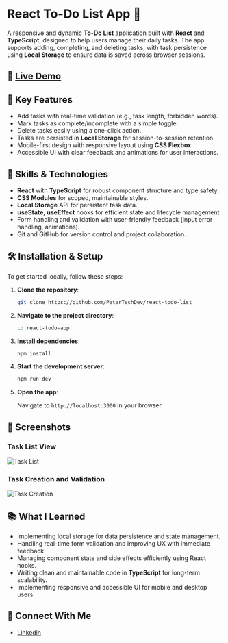 # React To-Do List App 📝

A responsive and dynamic **To-Do List** application built with **React** and **TypeScript**, designed to help users manage their daily tasks. The app supports adding, completing, and deleting tasks, with task persistence using **Local Storage** to ensure data is saved across browser sessions.

## 🚀 <a href="https://petertechdev.github.io/react-todo-list/" target="_blank">Live Demo</a>

## 📜 Key Features

- Add tasks with real-time validation (e.g., task length, forbidden words).
- Mark tasks as complete/incomplete with a simple toggle.
- Delete tasks easily using a one-click action.
- Tasks are persisted in **Local Storage** for session-to-session retention.
- Mobile-first design with responsive layout using **CSS Flexbox**.
- Accessible UI with clear feedback and animations for user interactions.

## 💼 Skills & Technologies

- **React** with **TypeScript** for robust component structure and type safety.
- **CSS Modules** for scoped, maintainable styles.
- **Local Storage** API for persistent task data.
- **useState**, **useEffect** hooks for efficient state and lifecycle management.
- Form handling and validation with user-friendly feedback (input error handling, animations).
- Git and GitHub for version control and project collaboration.

## 🛠 Installation & Setup

To get started locally, follow these steps:

1. **Clone the repository**:

   ```bash
   git clone https://github.com/PeterTechDev/react-todo-list
   ```

2. **Navigate to the project directory**:

   ```bash
   cd react-todo-app
   ```

3. **Install dependencies**:

   ```bash
   npm install
   ```

4. **Start the development server**:

   ```bash
   npm run dev
   ```

5. **Open the app**:

   Navigate to `http://localhost:3000` in your browser.

## 🎨 Screenshots

### Task List View

![Task List](https://github.com/user-attachments/assets/a84fad5a-b31b-4013-b4e8-71647e4f55f6)

### Task Creation and Validation

![Task Creation](https://github.com/user-attachments/assets/37e87ed9-3a44-4e55-82a9-63a07431d0fd)

## 📚 What I Learned

- Implementing local storage for data persistence and state management.
- Handling real-time form validation and improving UX with immediate feedback.
- Managing component state and side effects efficiently using React hooks.
- Writing clean and maintainable code in **TypeScript** for long-term scalability.
- Implementing responsive and accessible UI for mobile and desktop users.

## 🔗 Connect With Me

- <a href="https://linkedin.com/in/petertechdev" target="_blank">Linkedin</a>
